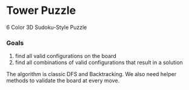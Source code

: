 # Tower Puzzle
6 Color 3D Sudoku-Style Puzzle

### Goals
1. find all valid configurations on the board
2. find all combinations of valid configurations that result in a solution

The algorithm is classic DFS and Backtracking. We also need helper methods to validate the board at every move.
